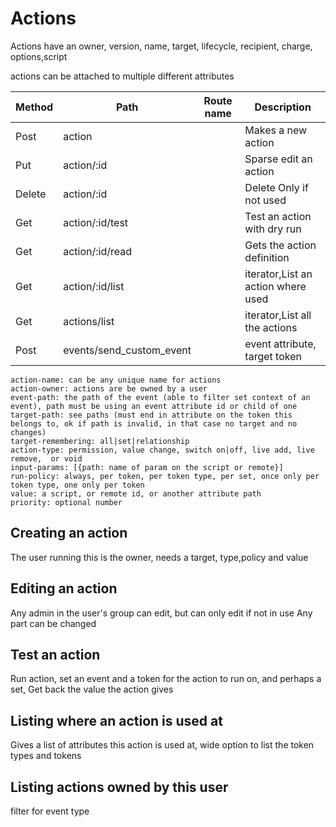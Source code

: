 # Actions


Actions have an owner, version, name, target, lifecycle, recipient, charge, options,script

actions can be attached to multiple different attributes

| Method | Path                     | Route name | Description                        |
|--------|--------------------------|------------|------------------------------------|
| Post   | action                   |            | Makes a new action                 |
| Put    | action/:id               |            | Sparse edit an action              |
| Delete | action/:id               |            | Delete Only if not used            |
| Get    | action/:id/test          |            | Test an action with dry run        |
| Get    | action/:id/read          |            | Gets the action definition         |
| Get    | action/:id/list          |            | iterator,List an action where used |
| Get    | actions/list             |            | iterator,List all the actions      |
| Post   | events/send_custom_event |            | event attribute, target token      |

    action-name: can be any unique name for actions
    action-owner: actions are be owned by a user
    event-path: the path of the event (able to filter set context of an event), path must be using an event attribute id or child of one
    target-path: see paths (must end in attribute on the token this belongs to, ok if path is invalid, in that case no target and no changes)
    target-remembering: all|set|relationship
    action-type: permission, value change, switch on|off, live add, live remove,  or void 
    input-params: [{path: name of param on the script or remote}]
    run-policy: always, per token, per token type, per set, once only per token type, one only per token
    value: a script, or remote id, or another attribute path
    priority: optional number


## Creating an action
The user running this is the owner,
needs a target, type,policy and value



## Editing an action

Any admin in the user's group can edit, but can only edit if not in use
Any part can be changed

## Test an action
Run action, set an event and a token for the action to run on, and perhaps a set,
Get back the value the action gives


## Listing where an action is used at

Gives a list of attributes this action is used at, wide option to list the token types and tokens

## Listing actions owned by this user

filter for event type
